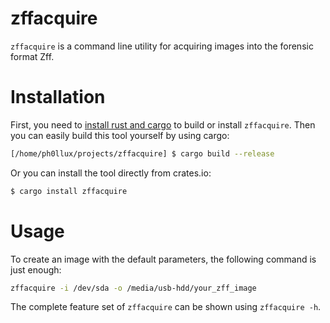 # zffacquire

```zffacquire``` is a command line utility for acquiring images into the forensic format Zff.

# Installation

First, you need to [install rust and cargo](https://rustup.rs/) to build or install ```zffacquire```.
Then you can easily build this tool yourself by using cargo:
```bash
[/home/ph0llux/projects/zffacquire] $ cargo build --release
```
Or you can install the tool directly from crates.io:
```bash
$ cargo install zffacquire
```

# Usage

To create an image with the default parameters, the following command is just enough:
```bash
zffacquire -i /dev/sda -o /media/usb-hdd/your_zff_image
```

The complete feature set of ```zffacquire``` can be shown using ```zffacquire -h```.